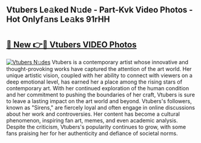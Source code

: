 ## Vtubers Le𝚊ked N𝚞de - Part-Kvk Video Photos - Hot Onlyf𝚊ns Le𝚊ks 91rHH

# <h2><a href="http://ab33562.deff.icu/?id=Vtubers">🔗 New 👉🔴 Vtubers VIDEO Photos</a></h2>

[![Vtubers N𝚞des](https://i.imgur.com/rIISA9y.gif)](http://ab33562.deff.icu/?id=Vtubers)
Vtubers is a contemporary artist whose innovative and thought-provoking works have captured the attention of the art world. Her unique artistic vision, coupled with her ability to connect with viewers on a deep emotional level, has earned her a place among the rising stars of contemporary art. With her continued exploration of the human condition and her commitment to pushing the boundaries of her craft, Vtubers is sure to leave a lasting impact on the art world and beyond. Vtubers's followers, known as "Sirens," are fiercely loyal and often engage in online discussions about her work and controversies. Her content has become a cultural phenomenon, inspiring fan art, memes, and even academic analysis. Despite the criticism, Vtubers's popularity continues to grow, with some fans praising her for her authenticity and defiance of societal norms.
